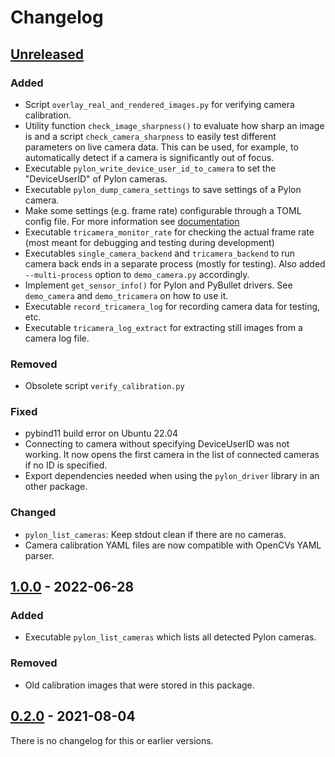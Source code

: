 # Changelog

## [Unreleased]
### Added
- Script `overlay_real_and_rendered_images.py` for verifying camera calibration.
- Utility function `check_image_sharpness()` to evaluate how sharp an image is and a
  script `check_camera_sharpness` to easily test different parameters on live camera
  data.  This can be used, for example, to automatically detect if a camera is
  significantly out of focus.
- Executable `pylon_write_device_user_id_to_camera` to set the "DeviceUserID" of
  Pylon cameras.
- Executable `pylon_dump_camera_settings` to save settings of a Pylon camera.
- Make some settings (e.g. frame rate) configurable through a TOML config file.  For
  more information see
  [documentation](https://open-dynamic-robot-initiative.github.io/trifinger_cameras/doc/configuration.html)
- Executable `tricamera_monitor_rate` for checking the actual frame rate (most meant for
  debugging and testing during development)
- Executables `single_camera_backend` and `tricamera_backend` to run camera back ends in
  a separate process (mostly for testing).  Also added `--multi-process` option to
  `demo_camera.py` accordingly.
- Implement `get_sensor_info()` for Pylon and PyBullet drivers.  See `demo_camera` and
  `demo_tricamera` on how to use it.
- Executable `record_tricamera_log` for recording camera data for testing, etc.
- Executable `tricamera_log_extract` for extracting still images from a camera log file.

### Removed
- Obsolete script `verify_calibration.py`

### Fixed
- pybind11 build error on Ubuntu 22.04
- Connecting to camera without specifying DeviceUserID was not working.  It now opens
  the first camera in the list of connected cameras if no ID is specified.
- Export dependencies needed when using the `pylon_driver` library in an other package.

### Changed
- `pylon_list_cameras`:  Keep stdout clean if there are no cameras.
- Camera calibration YAML files are now compatible with OpenCVs YAML parser.


## [1.0.0] - 2022-06-28
### Added
- Executable `pylon_list_cameras` which lists all detected Pylon cameras.

### Removed
- Old calibration images that were stored in this package.


## [0.2.0] - 2021-08-04

There is no changelog for this or earlier versions.


[Unreleased]: https://github.com/open-dynamic-robot-initiative/trifinger_cameras/compare/v1.0.0...HEAD
[1.0.0]: https://github.com/open-dynamic-robot-initiative/trifinger_cameras/compare/v0.2.0...v1.0.0
[0.2.0]: https://github.com/open-dynamic-robot-initiative/trifinger_cameras/releases/tag/v0.2.0
